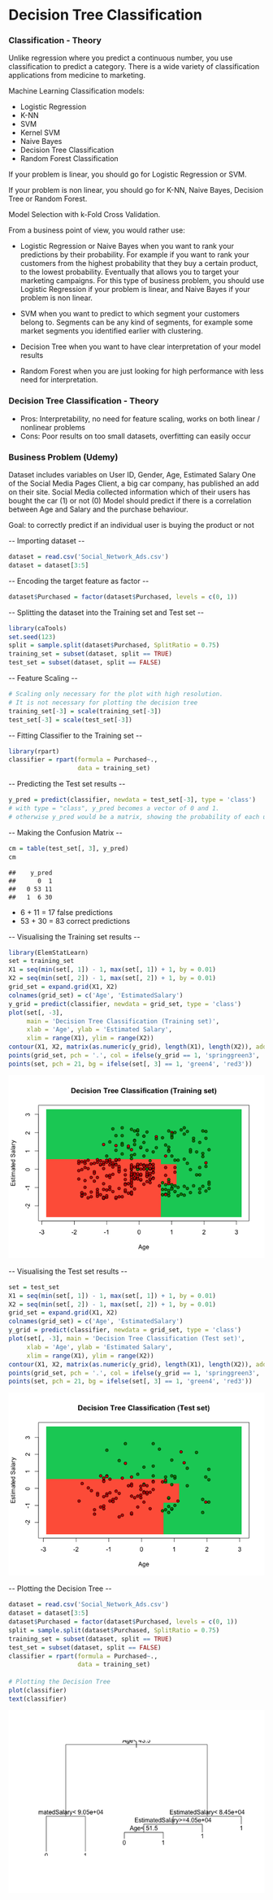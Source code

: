 # Decision Tree Classification



### Classification - Theory
Unlike regression where you predict a continuous number, you use classification to predict a category. There is a wide variety of classification applications from medicine to marketing.

Machine Learning Classification models:

* Logistic Regression
* K-NN
* SVM
* Kernel SVM
* Naive Bayes
* Decision Tree Classification
* Random Forest Classification

If your problem is linear, you should go for Logistic Regression or SVM.

If your problem is non linear, you should go for K-NN, Naive Bayes, Decision Tree or Random Forest. 

Model Selection with k-Fold Cross Validation.

From a business point of view, you would rather use:

* Logistic Regression or Naive Bayes when you want to rank your predictions by their probability. For example if you want to rank your customers from the highest probability that they buy a certain product, to the lowest probability. Eventually that allows you to target your marketing campaigns. For this type of business problem, you should use Logistic Regression if your problem is linear, and Naive Bayes if your problem is non linear.

* SVM when you want to predict to which segment your customers belong to. Segments can be any kind of segments, for example some market segments you identified earlier with clustering.

* Decision Tree when you want to have clear interpretation of your model results

* Random Forest when you are just looking for high performance with less need for interpretation.

### Decision Tree Classification - Theory

* Pros: Interpretability, no need for feature scaling, works on both linear / nonlinear problems
* Cons: Poor results on too small datasets, overfitting can easily occur

### Business Problem (Udemy)
Dataset includes variables on User ID, Gender, Age, Estimated Salary
One of the Social Media Pages Client, a big car company, has published an add on their site.
Social Media collected information which of their users has bought the car (1) or not (0)
Model should predict if there is a correlation between Age and Salary and the purchase behaviour.

Goal: to correctly predict if an individual user is buying the product or not

-- Importing dataset -- 

```r
dataset = read.csv('Social_Network_Ads.csv')
dataset = dataset[3:5]
```

-- Encoding the target feature as factor -- 

```r
dataset$Purchased = factor(dataset$Purchased, levels = c(0, 1))
```

-- Splitting the dataset into the Training set and Test set -- 

```r
library(caTools)
set.seed(123)
split = sample.split(dataset$Purchased, SplitRatio = 0.75)
training_set = subset(dataset, split == TRUE)
test_set = subset(dataset, split == FALSE)
```

-- Feature Scaling -- 

```r
# Scaling only necessary for the plot with high resolution. 
# It is not necessary for plotting the decision tree
training_set[-3] = scale(training_set[-3])
test_set[-3] = scale(test_set[-3])
```

-- Fitting Classifier to the Training set -- 

```r
library(rpart)
classifier = rpart(formula = Purchased~.,
                   data = training_set)
```

-- Predicting the Test set results -- 

```r
y_pred = predict(classifier, newdata = test_set[-3], type = 'class')
# with type = "class", y_pred becomes a vector of 0 and 1.
# otherwise y_pred would be a matrix, showing the probability of each user belonging to a certain category (buy yes/no)
```

-- Making the Confusion Matrix -- 

```r
cm = table(test_set[, 3], y_pred)
cm
```

```
##    y_pred
##      0  1
##   0 53 11
##   1  6 30
```

* 6 + 11 = 17 false predictions
* 53 + 30 = 83 correct predictions

-- Visualising the Training set results -- 

```r
library(ElemStatLearn)
set = training_set
X1 = seq(min(set[, 1]) - 1, max(set[, 1]) + 1, by = 0.01)
X2 = seq(min(set[, 2]) - 1, max(set[, 2]) + 1, by = 0.01)
grid_set = expand.grid(X1, X2)
colnames(grid_set) = c('Age', 'EstimatedSalary')
y_grid = predict(classifier, newdata = grid_set, type = 'class')
plot(set[, -3],
     main = 'Decision Tree Classification (Training set)',
     xlab = 'Age', ylab = 'Estimated Salary',
     xlim = range(X1), ylim = range(X2))
contour(X1, X2, matrix(as.numeric(y_grid), length(X1), length(X2)), add = TRUE)
points(grid_set, pch = '.', col = ifelse(y_grid == 1, 'springgreen3', 'tomato'))
points(set, pch = 21, bg = ifelse(set[, 3] == 1, 'green4', 'red3'))
```

![](DecisionTreeClassification_files/figure-html/unnamed-chunk-8-1.png)<!-- -->

-- Visualising the Test set results -- 

```r
set = test_set
X1 = seq(min(set[, 1]) - 1, max(set[, 1]) + 1, by = 0.01)
X2 = seq(min(set[, 2]) - 1, max(set[, 2]) + 1, by = 0.01)
grid_set = expand.grid(X1, X2)
colnames(grid_set) = c('Age', 'EstimatedSalary')
y_grid = predict(classifier, newdata = grid_set, type = 'class')
plot(set[, -3], main = 'Decision Tree Classification (Test set)',
     xlab = 'Age', ylab = 'Estimated Salary',
     xlim = range(X1), ylim = range(X2))
contour(X1, X2, matrix(as.numeric(y_grid), length(X1), length(X2)), add = TRUE)
points(grid_set, pch = '.', col = ifelse(y_grid == 1, 'springgreen3', 'tomato'))
points(set, pch = 21, bg = ifelse(set[, 3] == 1, 'green4', 'red3'))
```

![](DecisionTreeClassification_files/figure-html/unnamed-chunk-9-1.png)<!-- -->


-- Plotting the Decision Tree -- 

```r
dataset = read.csv('Social_Network_Ads.csv')
dataset = dataset[3:5]
dataset$Purchased = factor(dataset$Purchased, levels = c(0, 1))
split = sample.split(dataset$Purchased, SplitRatio = 0.75)
training_set = subset(dataset, split == TRUE)
test_set = subset(dataset, split == FALSE)
classifier = rpart(formula = Purchased~.,
                   data = training_set)

# Plotting the Decision Tree
plot(classifier)
text(classifier)
```

![](DecisionTreeClassification_files/figure-html/unnamed-chunk-10-1.png)<!-- -->
